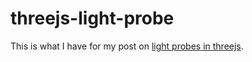 # threejs-light-probe

This is what I have for my post on [light probes in threejs](https://dustinpfister.github.io/2019/05/28/threejs-light-prope/).
